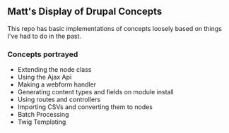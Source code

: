 
Matt's Display of Drupal Concepts
---------------------

This repo has basic implementations of concepts loosely based on things I've had to do in the past.

###  Concepts portrayed
- Extending the node class
- Using the Ajax Api
- Making a webform handler
- Generating content types and fields on module install
- Using routes and controllers
- Importing CSVs and converting them to nodes
- Batch Processing
- Twig Templating
